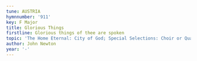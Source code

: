 ```yaml
---
tune: AUSTRIA
hymnnumber: '911'
key: F Major
title: Glorious Things
firstline: Glorious things of thee are spoken
topic: 'The Home Eternal: City of God; Special Selections: Choir or Quartet'
author: John Newton
year: '-'
---
```

